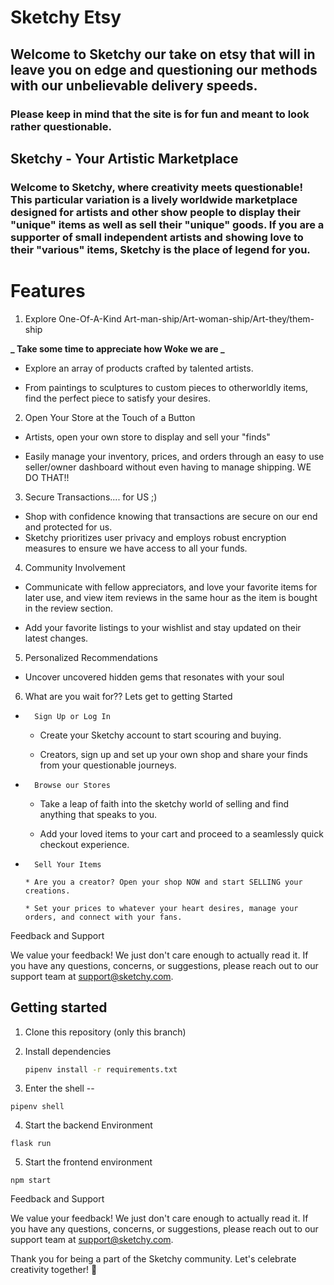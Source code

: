 # Sketchy Etsy

## Welcome to Sketchy our take on etsy that will in leave you on edge and questioning our methods with our unbelievable delivery speeds.

### Please keep in mind that the site is for fun and meant to look rather questionable.

## Sketchy - Your Artistic Marketplace

### Welcome to Sketchy, where creativity meets questionable! This particular variation is a lively worldwide marketplace designed for artists and other show people to display their "unique" items as well as sell their "unique" goods. If you are a supporter of small independent artists and showing love to their "various" items, Sketchy is the place of legend for you.

# Features

1. Explore One-Of-A-Kind Art-man-ship/Art-woman-ship/Art-they/them-ship

**_ Take some time to appreciate how Woke we are _**

- Explore an array of products crafted by talented artists.

- From paintings to sculptures to custom pieces to otherworldly items, find the perfect piece to satisfy your desires.

2. Open Your Store at the Touch of a Button

- Artists, open your own store to display and sell your "finds"

- Easily manage your inventory, prices, and orders through an easy to use seller/owner dashboard without even having to manage shipping. WE DO THAT!!

3. Secure Transactions.... for US ;)

- Shop with confidence knowing that transactions are secure on our end and protected for us.
- Sketchy prioritizes user privacy and employs robust encryption measures to ensure we have access to all your funds.

4. Community Involvement

- Communicate with fellow appreciators, and love your favorite items for later use, and view item reviews in the same hour as the item is bought in the review section.

- Add your favorite listings to your wishlist and stay updated on their latest changes.

5. Personalized Recommendations

- Uncover uncovered hidden gems that resonates with your soul

6. What are you wait for?? Lets get to getting Started

-     	Sign Up or Log In

  - Create your Sketchy account to start scouring and buying.

  - Creators, sign up and set up your own shop and share your finds from your questionable journeys.

-     	Browse our Stores

  - Take a leap of faith into the sketchy world of selling and find anything that speaks to you.

  - Add your loved items to your cart and proceed to a seamlessly quick checkout experience.

-     	Sell Your Items

      * Are you a creator? Open your shop NOW and start SELLING your creations.

      * Set your prices to whatever your heart desires, manage your orders, and connect with your fans.

Feedback and Support

We value your feedback! We just don't care enough to actually read it. If you have any questions, concerns, or suggestions, please reach out to our support team at support@sketchy.com.

## Getting started

1. Clone this repository (only this branch)

2. Install dependencies

   ```bash
   pipenv install -r requirements.txt

   ```

3. Enter the shell --

`pipenv shell`

4. Start the backend Environment

`flask run`

5. Start the frontend environment

`npm start`

Feedback and Support

We value your feedback! We just don't care enough to actually read it. If you have any questions, concerns, or suggestions, please reach out to our support team at support@sketchy.com.


Thank you for being a part of the Sketchy community. Let's celebrate creativity together! 🎨
